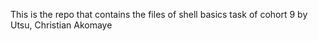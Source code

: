 This is the repo that contains the files of shell basics task of cohort 9 by Utsu, Christian Akomaye
